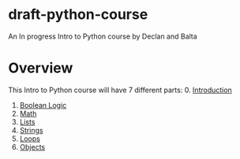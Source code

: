 # draft-python-course
An In progress Intro to Python course by Declan and Balta

# Overview

This Intro to Python course will have 7 different parts:
0. [Introduction](https://github.com/skyrockprojects/draft-python-course/blob/master/introduction/README.MD)
1. [Boolean Logic](https://github.com/skyrockprojects/draft-python-course/blob/master/boolean-logic/README.MD)
2. [Math](https://github.com/skyrockprojects/draft-python-course/blob/master/math/README.MD)
3. [Lists](https://github.com/skyrockprojects/draft-python-course/blob/master/lists/README.MD)
4. [Strings](https://github.com/skyrockprojects/draft-python-course/blob/master/strings/README.MD)
5. [Loops](https://github.com/skyrockprojects/draft-python-course/blob/master/loops/README.MD)
6. [Objects](https://github.com/skyrockprojects/draft-python-course/blob/master/objects/README.MD)